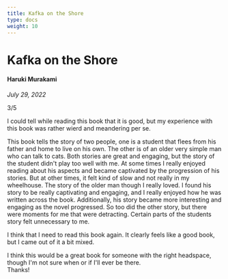 ```yaml
---
title: Kafka on the Shore
type: docs
weight: 10
---
```


# Kafka on the Shore

#### Haruki Murakami

*July 29, 2022*  

3/5  

I could tell while reading this book that it is good, but my experience with this book was rather wierd and meandering per se.  

This book tells the story of two people, one is a student that flees from his father and home to live on his own. The other is of an older very simple man who can talk to cats. Both stories are great and engaging, but the story of the student didn't play too well with me. At some times I really enjoyed reading about his aspects and became captivated by the progression of his stories. But at other times, it felt kind of slow and not really in my wheelhouse. The story of the older man though I really loved. I found his story to be really captivating and engaging, and I really enjoyed how he was written across the book. Additionally, his story became more interesting and engaging as the novel progressed. So too did the other story, but there were moments for me that were detracting. Certain parts of the students story felt unnecessary to me.  

I think that I need to read this book again. It clearly feels like a good book, but I came out of it a bit mixed.  

I think this would be a great book for someone with the right headspace, though I'm not sure when or if I'll ever be there.  
Thanks!  